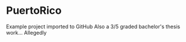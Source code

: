 # PuertoRico

Example project imported to GitHub
Also a 3/5 graded bachelor's thesis work...
Allegedly